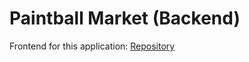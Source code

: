 # Paintball Market (Backend)

Frontend for this application: [Repository](https://github.com/jacobbroughton/paintball-forum-frontend)
